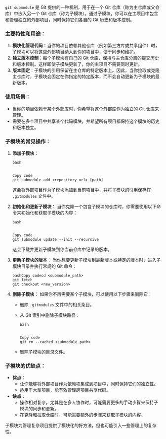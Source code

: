 `git submodule` 是 Git 提供的一种机制，用于在一个 Git 仓库（称为主仓库或父仓库）中嵌入另一个 Git 仓库（称为子模块）。通过子模块，你可以在主项目中包含和管理独立的外部项目，同时保持它们各自的 Git 历史和版本控制。

### 主要特性和用途：

1. **模块化管理代码**：当你的项目依赖其他仓库（例如第三方库或共享组件）时，子模块可以将这些外部项目纳入到你的项目中，便于同步和维护。
2. **独立版本控制**：每个子模块有自己的 Git 仓库，保持与主仓库分离的提交历史和版本控制。这样即使子模块更新了，你的主项目不需要同时更新。
3. **版本固定**：子模块的引用保留在主仓库的特定版本上。因此，当你拉取或克隆主仓库时，子模块会固定在你指定的特定版本，而不会自动更新为子模块的最新版本。

### 使用场景：

- 当你的项目依赖于某个外部库时，你希望将这个外部库作为独立的 Git 仓库来管理。
- 需要在多个项目中共享某个代码模块，并希望所有项目都保持这个模块的历史和版本独立。

### 子模块的常见操作：

1. **添加子模块**：

   ```
   bash
   
   
   Copy code
   git submodule add <repository_url> [path]
   ```

   这会将外部项目作为子模块添加到当前项目中，并将子模块的引用保存在 `.gitmodules` 文件中。

2. **初始化和更新子模块**： 当你克隆一个包含子模块的仓库时，你需要使用以下命令来初始化和获取子模块的内容：

   ```
   bash
   
   
   Copy code
   git submodule update --init --recursive
   ```

   这会下载并更新子模块到你当前仓库中记录的版本。

3. **更新子模块的版本**： 当你想要更新子模块到最新版本或特定的版本时，进入子模块目录并执行常规的 Git 命令：

   ```
   bashCopy codecd <submodule_path>
   git fetch
   git checkout <new_version>
   ```

4. **删除子模块**： 如果你不再需要某个子模块，可以使用以下步骤来删除它：

   - 删除 `.gitmodules` 文件中的相关条目。

   - 从 Git 索引中删除子模块路径：

     ```
     bash
     
     
     Copy code
     git rm --cached <submodule_path>
     ```

   - 删除子模块的目录文件。

### 子模块的优缺点：

- **优点**：
  - 让你能够将外部项目作为依赖项集成到项目中，同时保持它们的独立性。
  - 适用于大型项目，能有效管理跨项目共享代码。
- **缺点**：
  - 操作相对复杂，尤其是在多人协作时，可能需要更多的手动步骤来保持子模块的同步和更新。
  - 在克隆和拉取仓库时，可能需要额外的步骤来获取子模块的内容。

子模块为管理复杂项目提供了模块化的好方法，但也可能引入一些管理上的复杂性。
